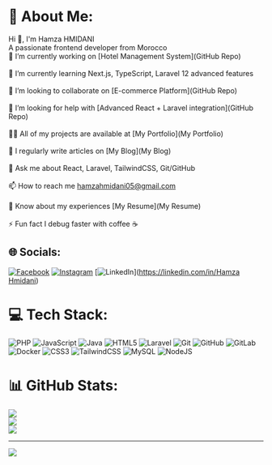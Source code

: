 # 💫 About Me:
Hi 👋, I'm Hamza HMIDANI<br>A passionate frontend developer from Morocco<br>🔭 I’m currently working on [Hotel Management System](GitHub Repo)<br><br>🌱 I’m currently learning Next.js, TypeScript, Laravel 12 advanced features<br><br>👯 I’m looking to collaborate on [E-commerce Platform](GitHub Repo)<br><br>🤝 I’m looking for help with [Advanced React + Laravel integration](GitHub Repo)<br><br>👨‍💻 All of my projects are available at [My Portfolio](My Portfolio)<br><br>📝 I regularly write articles on [My Blog](My Blog)<br><br>💬 Ask me about React, Laravel, TailwindCSS, Git/GitHub<br><br>📫 How to reach me hamzahmidani05@gmail.com<br><br>📄 Know about my experiences [My Resume](My Resume)<br><br>⚡ Fun fact I debug faster with coffee ☕


## 🌐 Socials:
[![Facebook](https://img.shields.io/badge/Facebook-%231877F2.svg?logo=Facebook&logoColor=white)](https://www.facebook.com/people/Hamzacode/61578258323313/) [![Instagram](https://img.shields.io/badge/Instagram-%23E4405F.svg?logo=Instagram&logoColor=white)](https://www.instagram.com/__hamza__pri/) [![LinkedIn](https://img.shields.io/badge/LinkedIn-%230077B5.svg?logo=linkedin&logoColor=white)]([https://linkedin.com/in/Hamza Hmidani](https://www.linkedin.com/in/hamza-hmidani-395b1b382/)) 

# 💻 Tech Stack:
![PHP](https://img.shields.io/badge/php-%23777BB4.svg?style=for-the-badge&logo=php&logoColor=white) ![JavaScript](https://img.shields.io/badge/javascript-%23323330.svg?style=for-the-badge&logo=javascript&logoColor=%23F7DF1E) ![Java](https://img.shields.io/badge/java-%23ED8B00.svg?style=for-the-badge&logo=openjdk&logoColor=white) ![HTML5](https://img.shields.io/badge/html5-%23E34F26.svg?style=for-the-badge&logo=html5&logoColor=white) ![Laravel](https://img.shields.io/badge/laravel-%23FF2D20.svg?style=for-the-badge&logo=laravel&logoColor=white) ![Git](https://img.shields.io/badge/git-%23F05033.svg?style=for-the-badge&logo=git&logoColor=white) ![GitHub](https://img.shields.io/badge/github-%23121011.svg?style=for-the-badge&logo=github&logoColor=white) ![GitLab](https://img.shields.io/badge/gitlab-%23181717.svg?style=for-the-badge&logo=gitlab&logoColor=white) ![Docker](https://img.shields.io/badge/docker-%230db7ed.svg?style=for-the-badge&logo=docker&logoColor=white) ![CSS3](https://img.shields.io/badge/css3-%231572B6.svg?style=for-the-badge&logo=css3&logoColor=white) ![TailwindCSS](https://img.shields.io/badge/tailwindcss-%2338B2AC.svg?style=for-the-badge&logo=tailwind-css&logoColor=white) ![MySQL](https://img.shields.io/badge/mysql-4479A1.svg?style=for-the-badge&logo=mysql&logoColor=white) ![NodeJS](https://img.shields.io/badge/node.js-6DA55F?style=for-the-badge&logo=node.js&logoColor=white)
# 📊 GitHub Stats:
![](https://github-readme-stats.vercel.app/api?username=Hamza-Hmidani&theme=dark&hide_border=false&include_all_commits=false&count_private=false)<br/>
![](https://nirzak-streak-stats.vercel.app/?user=Hamza-Hmidani&theme=dark&hide_border=false)<br/>
![](https://github-readme-stats.vercel.app/api/top-langs/?username=Hamza-Hmidani&theme=dark&hide_border=false&include_all_commits=false&count_private=false&layout=compact)

---
[![](https://visitcount.itsvg.in/api?id=Hamza-Hmidani&icon=0&color=0)](https://visitcount.itsvg.in)

<!-- Proudly created with GPRM ( https://gprm.itsvg.in ) -->

